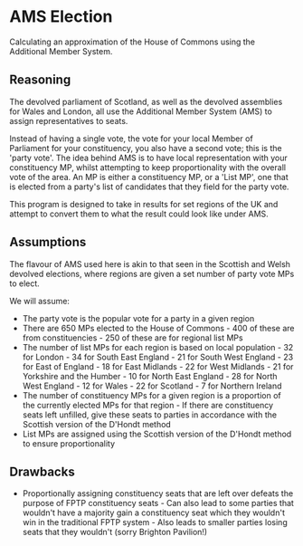 # AMS Election
Calculating an approximation of the House of Commons using the Additional Member System.

## Reasoning
The devolved parliament of Scotland, as well as the devolved assemblies for Wales and London, all use the Additional Member System (AMS) to assign representatives to seats.

Instead of having a single vote, the vote for your local Member of Parliament for your constituency, you also have a second vote; this is the 'party vote'.
The idea behind AMS is to have local representation with your constituency MP, whilst attempting to keep proportionality with the overall vote of the area.
An MP is either a constituency MP, or a 'List MP', one that is elected from a party's list of candidates that they field for the party vote.

This program is designed to take in results for set regions of the UK and attempt to convert them to what the result could look like under AMS.

## Assumptions
The flavour of AMS used here is akin to that seen in the Scottish and Welsh devolved elections, where regions are given a set number of party vote MPs to elect.

We will assume:
- The party vote is the popular vote for a party in a given region
- There are 650 MPs elected to the House of Commons
        - 400 of these are from constituencies
        - 250 of these are for regional list MPs
- The number of list MPs for each region is based on local population
        - 32 for London
        - 34 for South East England
        - 21 for South West England
        - 23 for East of England
        - 18 for East Midlands
        - 22 for West Midlands
        - 21 for Yorkshire and the Humber
        - 10 for North East England
        - 28 for North West England
        - 12 for Wales
        - 22 for Scotland
        - 7 for Northern Ireland
- The number of constituency MPs for a given region is a proportion of the currently elected MPs for that region
        - If there are constituency seats left unfilled, give these seats to parties in accordance with the Scottish version of the D'Hondt method
- List MPs are assigned using the Scottish version of the D'Hondt method to ensure proportionality

## Drawbacks
- Proportionally assigning constituency seats that are left over defeats the purpose of FPTP constituency seats
        - Can also lead to some parties that wouldn't have a majority gain a constituency seat which they wouldn't win in the traditional FPTP system
        - Also leads to smaller parties losing seats that they wouldn't (sorry Brighton Pavilion!)
